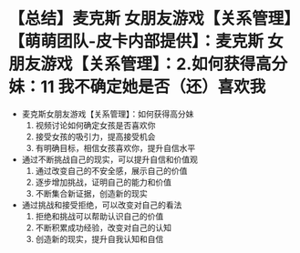 # 【总结】麦克斯 女朋友游戏【关系管理】【萌萌团队-皮卡内部提供】：麦克斯 女朋友游戏【关系管理】：2.如何获得高分妹：11 我不确定她是否（还）喜欢我

-   麦克斯女朋友游戏【关系管理】：如何获得高分妹
    1.  视频讨论如何确定女孩是否喜欢你
    2.  接受女孩的吸引力，提高接受机会
    3.  有明确目标，相信女孩喜欢你，提升自信水平
-   通过不断挑战自己的现实，可以提升自信和价值观
    1.  通过改变自己的不安全感，展示自己的价值
    2.  逐步增加挑战，证明自己的能力和价值
    3.  不断集合新证据，创造新的现实
-   通过挑战和接受拒绝，可以改变对自己的看法
    1.  拒绝和挑战可以帮助认识自己的价值
    2.  不断积累成功经验，改变对自己的认知
    3.  创造新的现实，提升自我认知和自信